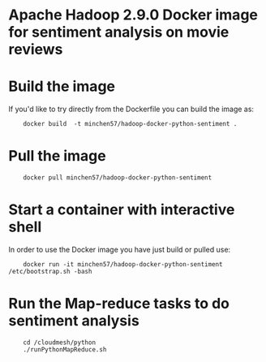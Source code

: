 # Apache Hadoop 2.9.0 Docker image for sentiment analysis on movie reviews

# Build the image

If you'd like to try directly from the Dockerfile you can build the image as:

		docker build  -t minchen57/hadoop-docker-python-sentiment .


# Pull the image

		docker pull minchen57/hadoop-docker-python-sentiment


# Start a container with interactive shell

In order to use the Docker image you have just build or pulled use:

		docker run -it minchen57/hadoop-docker-python-sentiment /etc/bootstrap.sh -bash

# Run the Map-reduce tasks to do sentiment analysis

		cd /cloudmesh/python
		./runPythonMapReduce.sh 



